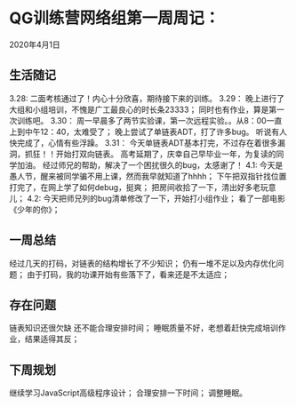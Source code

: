 # QG训练营网络组第一周周记：
2020年4月1日

## 生活随记
3.28:
二面考核通过了！内心十分欣喜，期待接下来的训练。
3.29：
晚上进行了大组和小组培训，不愧是广工最良心的时长条23333；
同时也有作业，算是第一次训练吧。
3.30：
周一早晨多了两节实验课，第一次远程实验。。从8：00一直上到中午12：40，太难受了；
晚上尝试了单链表ADT，打了许多bug。
听说有人快完成了，心情有些浮躁。
3.31：
今天单链表ADT基本打完，不过存在着很多漏洞，抓狂！！开始打双向链表。
高考延期了，庆幸自己早毕业一年，为复读的同学加油。
经过师兄的帮助，解决了一个困扰很久的bug，太感谢了！
4.1:
今天是愚人节，醒来被同学骗不用上课，然而我早就知道了hhhh；
下午把双指针找位置打完了，在网上学了如何debug，挺爽；
把房间收拾了一下，清出好多老玩意儿；
4.2:
今天把师兄列的bug清单修改了一下，开始打小组作业；
看了一部电影《少年的你》；


## 一周总结
经过几天的打码，对链表的结构增长了不少知识；
仍有一堆不足以及内存优化问题；
由于打码，我的功课开始有些落下了，看来还是不太适应；


## 存在问题
链表知识还很欠缺
还不能合理安排时间；
睡眠质量不好，老想着赶快完成培训作业，结果适得其反；


## 下周规划
继续学习JavaScript高级程序设计；
合理安排一下时间；
调整睡眠。



